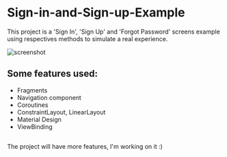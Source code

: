 # Sign-in-and-Sign-up-Example

This project is a 'Sign In', 'Sign Up' and 'Forgot Password' screens example using respectives methods to simulate a real experience.

![screenshot](https://user-images.githubusercontent.com/67812722/113373719-de7fb200-9341-11eb-9de2-54b634617ae4.png)

## Some features used:
- Fragments
- Navigation component
- Coroutines
- ConstraintLayout, LinearLayout
- Material Design
- ViewBinding
##
The project will have more features, I'm working on it :)
